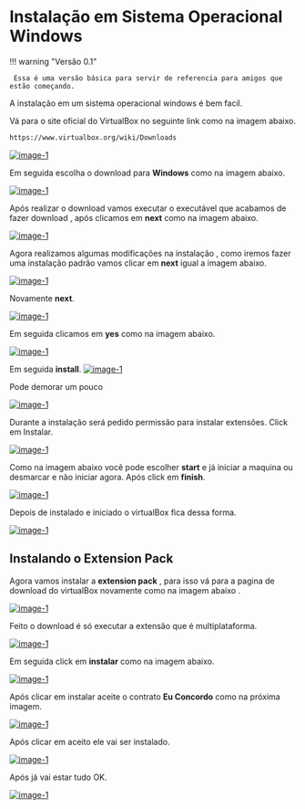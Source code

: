 # Instalação em Sistema Operacional Windows
!!! warning "Versão 0.1"

     Essa é uma versão básica para servir de referencia para amigos que estão começando.

A instalação em um sistema operacional windows é bem facil.

Vá para o site oficial do VirtualBox no seguinte link como na imagem abaixo.
```sh
https://www.virtualbox.org/wiki/Downloads
```


<a class="example-image-link" href="https://greenmind.top/abase/CDN/Virtualbox/Instalacao-Sistema-Windows/1-VirtualBox.png" data-lightbox="example-1">
  <img class="example-image" src="https://greenmind.top/abase/CDN/Virtualbox/Instalacao-Sistema-Windows/thumb1-VirtualBox.png" alt="image-1" />
</a>

Em seguida escolha o download para **Windows** como na imagem abaixo.

<a class="example-image-link" href="https://greenmind.top/abase/CDN/Virtualbox/Instalacao-Sistema-Windows/2-VirtualBox.png" data-lightbox="example-1">
  <img class="example-image" src="https://greenmind.top/abase/CDN/Virtualbox/Instalacao-Sistema-Windows/thumb2-VirtualBox.png" alt="image-1" />
</a>

Após realizar o download vamos executar o executável que acabamos de fazer download , após clicamos em **next** como na imagem abaixo.

<a class="example-image-link" href="https://greenmind.top/abase/CDN/Virtualbox/Instalacao-Sistema-Windows/3-VirtualBox.png" data-lightbox="example-1">
  <img class="example-image" src="https://greenmind.top/abase/CDN/Virtualbox/Instalacao-Sistema-Windows/thumb3-VirtualBox.png" alt="image-1" />
</a>

Agora realizamos algumas modificações na instalação , como iremos fazer uma instalação padrão vamos clicar em **next** igual a imagem abaixo.

<a class="example-image-link" href="https://greenmind.top/abase/CDN/Virtualbox/Instalacao-Sistema-Windows/4-VirtualBox.png" data-lightbox="example-1">
  <img class="example-image" src="https://greenmind.top/abase/CDN/Virtualbox/Instalacao-Sistema-Windows/thumb4-VirtualBox.png" alt="image-1" />
</a>

Novamente **next**.

<a class="example-image-link" href="https://greenmind.top/abase/CDN/Virtualbox/Instalacao-Sistema-Windows5-VirtualBox.png" data-lightbox="example-1">
  <img class="example-image" src="https://greenmind.top/abase/CDN/Virtualbox/Instalacao-Sistema-Windows/thumb5-VirtualBox.png" alt="image-1" />
</a>

Em seguida clicamos em **yes** como na imagem abaixo.

<a class="example-image-link" href="https://greenmind.top/abase/CDN/Virtualbox/Instalacao-Sistema-Windows/6-VirtualBox.png" data-lightbox="example-1">
  <img class="example-image" src="https://greenmind.top/abase/CDN/Virtualbox/Instalacao-Sistema-Windows/thumb6-VirtualBox.png" alt="image-1" />
</a>

Em seguida **install**.
<a class="example-image-link" href="https://greenmind.top/abase/CDN/Virtualbox/Instalacao-Sistema-Windows/7-VirtualBox.png" data-lightbox="example-1">
  <img class="example-image" src="https://greenmind.top/abase/CDN/Virtualbox/Instalacao-Sistema-Windows/thumb7-VirtualBox.png" alt="image-1" />
</a>

Pode demorar um pouco

<a class="example-image-link" href="https://greenmind.top/abase/CDN/Virtualbox/Instalacao-Sistema-Windows/8-VirtualBox.png" data-lightbox="example-1">
  <img class="example-image" src="https://greenmind.top/abase/CDN/Virtualbox/Instalacao-Sistema-Windows/thumb8-VirtualBox.png" alt="image-1" />
</a>

Durante a instalação será pedido permissão para instalar extensões. Click em Instalar.

<a class="example-image-link" href="https://greenmind.top/abase/CDN/Virtualbox/Instalacao-Sistema-Windows/9-VirtualBox.png" data-lightbox="example-1">
  <img class="example-image" src="https://greenmind.top/abase/CDN/Virtualbox/Instalacao-Sistema-Windows/thumb9-VirtualBox.png" alt="image-1" />
</a>

Como na imagem abaixo você pode escolher **start** e já iniciar a maquina ou desmarcar e não iniciar agora. Após click em **finish**.

<a class="example-image-link" href="https://greenmind.top/abase/CDN/Virtualbox/Instalacao-Sistema-Windows/10-VirtualBox.png" data-lightbox="example-1">
  <img class="example-image" src="https://greenmind.top/abase/CDN/Virtualbox/Instalacao-Sistema-Windows/thumb10-VirtualBox.png" alt="image-1" />
</a>

Depois de instalado e iniciado o virtualBox fica dessa forma.

<a class="example-image-link" href="https://greenmind.top/abase/CDN/Virtualbox/Instalacao-Sistema-Windows/11-VirtualBox.png" data-lightbox="example-1">
  <img class="example-image" src="https://greenmind.top/abase/CDN/Virtualbox/Instalacao-Sistema-Windows/thumb11-VirtualBox.png" alt="image-1" />
</a>

## Instalando o Extension Pack
Agora vamos instalar a **extension pack** , para isso vá para a pagina de download do virtualBox novamente como na imagem abaixo .

<a class="example-image-link" href="https://greenmind.top/abase/CDN/Virtualbox/Instalacao-Sistema-Windows/12-VirtualBox.png" data-lightbox="example-1">
  <img class="example-image" src="https://greenmind.top/abase/CDN/Virtualbox/Instalacao-Sistema-Windows/thumb12-VirtualBox.png" alt="image-1" />
</a>

Feito o download é só executar a extensão que é multiplataforma.

<a class="example-image-link" href="https://greenmind.top/abase/CDN/Virtualbox/Instalacao-Sistema-Windows/13-VirtualBox.png" data-lightbox="example-1">
  <img class="example-image" src="https://greenmind.top/abase/CDN/Virtualbox/Instalacao-Sistema-Windows/thumb13-VirtualBox.png" alt="image-1" />
</a>

Em seguida click em **instalar** como na imagem abaixo.

<a class="example-image-link" href="https://greenmind.top/abase/CDN/Virtualbox/Instalacao-Sistema-Windows/14-VirtualBox.png" data-lightbox="example-1">
  <img class="example-image" src="https://greenmind.top/abase/CDN/Virtualbox/Instalacao-Sistema-Windows/thumb14-VirtualBox.png" alt="image-1" />
</a>

Após clicar em instalar aceite o contrato **Eu Concordo** como na próxima imagem.

<a class="example-image-link" href="https://greenmind.top/abase/CDN/Virtualbox/Instalacao-Sistema-Windows/15-VirtualBox.png" data-lightbox="example-1">
  <img class="example-image" src="https://greenmind.top/abase/CDN/Virtualbox/Instalacao-Sistema-Windows/thumb15-VirtualBox.png" alt="image-1" />
</a>

Após clicar em aceito ele vai ser instalado.

<a class="example-image-link" href="https://greenmind.top/abase/CDN/Virtualbox/Instalacao-Sistema-Windows/16-VirtualBox.png" data-lightbox="example-1">
  <img class="example-image" src="https://greenmind.top/abase/CDN/Virtualbox/Instalacao-Sistema-Windows/thumb16-VirtualBox.png" alt="image-1" />
</a>

Após já vai estar tudo OK.

<a class="example-image-link" href="https://greenmind.top/abase/CDN/Virtualbox/Instalacao-Sistema-Windows/17-VirtualBox.png" data-lightbox="example-1">
  <img class="example-image" src="https://greenmind.top/abase/CDN/Virtualbox/Instalacao-Sistema-Windows/thumb17-VirtualBox.png" alt="image-1" />
</a>
